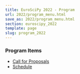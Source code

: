 ```yaml
---
title: EuroSciPy 2022 - Program
url: 2022/program_menu.html
save_as: 2022/program_menu.html
section: euroscipy_2022
template: page
slug: program_2022
---
```


### Program Items

- [Call for Proposals](program.html)
- [Schedule](schedule.html)
